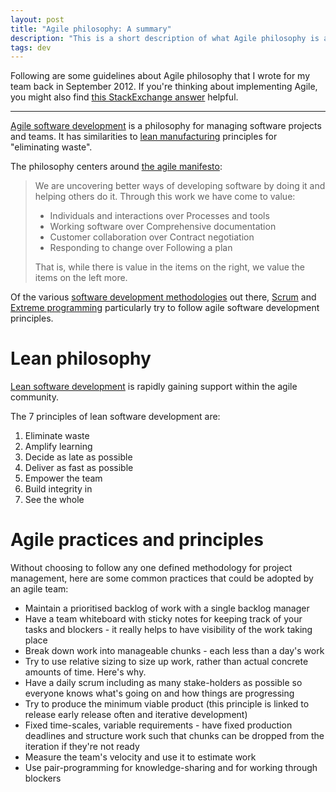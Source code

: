 ```yaml
---
layout: post
title: "Agile philosophy: A summary"
description: "This is a short description of what Agile philosophy is all about, distinct from any Agile methodologies (like Scrum or Kanban). I wrote this in September of 2012."
tags: dev
---
```


Following are some guidelines about Agile philosophy that I wrote for my team back in September 2012. If you're thinking about implementing Agile, you might also find [this StackExchange answer](http://programmers.stackexchange.com/questions/166570/programming-vs-planning/166591#166591) helpful.

---

[Agile software development](http://en.wikipedia.org/wiki/Agile_web_development) is a philosophy for managing software projects and teams. It has similarities to [lean manufacturing](http://en.wikipedia.org/wiki/Lean_manufacturing) principles for "eliminating waste".

The philosophy centers around [the agile manifesto](http://en.wikipedia.org/wiki/Agile_software_development#Agile_Manifesto):

> We are uncovering better ways of developing software by doing it and helping others do it. Through this work we have come to value:
>
> - Individuals and interactions over Processes and tools
> - Working software over Comprehensive documentation
> - Customer collaboration over Contract negotiation
> - Responding to change over Following a plan
>
> That is, while there is value in the items on the right, we value the items on the left more.

Of the various [software development methodologies](http://en.wikipedia.org/wiki/Software_development_methodology) out there, [Scrum](http://en.wikipedia.org/wiki/Scrum_(development)) and [Extreme programming](http://en.wikipedia.org/wiki/Extreme_Programming) particularly try to follow agile software development principles.

Lean philosophy
===

[Lean software development](http://en.wikipedia.org/wiki/Lean_software_development) is rapidly gaining support within the agile community.

The 7 principles of lean software development are:

1. Eliminate waste
2. Amplify learning
3. Decide as late as possible
4. Deliver as fast as possible
5. Empower the team
6. Build integrity in
7. See the whole

Agile practices and principles
===

Without choosing to follow any one defined methodology for project management, here are some common practices that could be adopted by an agile team:

- Maintain a prioritised backlog of work with a single backlog manager
- Have a team whiteboard with sticky notes for keeping track of your tasks and blockers - it really helps to have visibility of the work taking place
- Break down work into manageable chunks - each less than a day's work
- Try to use relative sizing to size up work, rather than actual concrete amounts of time. Here's why.
- Have a daily scrum including as many stake-holders as possible so everyone knows what's going on and how things are progressing
- Try to produce the minimum viable product (this principle is linked to release early release often and iterative development)
- Fixed time-scales, variable requirements - have fixed production deadlines and structure work such that chunks can be dropped from the iteration if they're not ready
- Measure the team's velocity and use it to estimate work
- Use pair-programming for knowledge-sharing and for working through blockers
